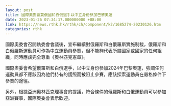 ```yaml
---
layout: post
title: 國際奧委會冀俄國和白俄選手以中立身份參加巴黎奧運
date: 2023-01-26 07:34:17.000000000 +08:00
link: https://news.rthk.hk/rthk/ch/component/k2/1685274-20230126.htm
categories: rthk
---
```


國際奧委會召開執委會會議後，宣布繼續對俄羅斯和白俄羅斯實施制裁，俄羅斯和白俄羅斯運動員可作為中立運動員參賽，但不能夠代表所屬國家或國家的任何組織，同時應該完全尊重《奧林匹克憲章》。

國際奧委會希望俄羅斯和白俄選手，以中立身份參加2024年巴黎奧運，強調任何運動員都不應該因為他們持有的護照而被阻止參賽，應該探索運動員在嚴格條件下參賽的途徑。

另外，根據亞洲奧林匹克理事會的提議，符合條件的俄羅斯和白俄運動員可以參加亞洲賽事，國際奧委會表示歡迎。
